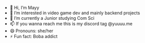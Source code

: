 - 👋 Hi, I’m Mayy
- 👀 I’m interested in video game dev and mainly backend projects
- 🌱 I’m currently a Junior studying Com Sci
- 📫 If you wanna reach me this is my discord tag @yuuuu.me
- 😄 Pronouns: she/her
- ⚡ Fun fact: Boba addict 

<!---
saltypineapple00/saltypineapple00 is a ✨ special ✨ repository because its `README.md` (this file) appears on your GitHub profile.
You can click the Preview link to take a look at your changes.
--->
